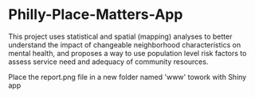 # Philly-Place-Matters-App
This project uses statistical and spatial (mapping) analyses to better understand the impact of changeable neighborhood characteristics on mental health, and proposes a way to use population level risk factors to assess service need and adequacy of community resources.

Place the report.png file in a new folder named 'www' towork with Shiny app
